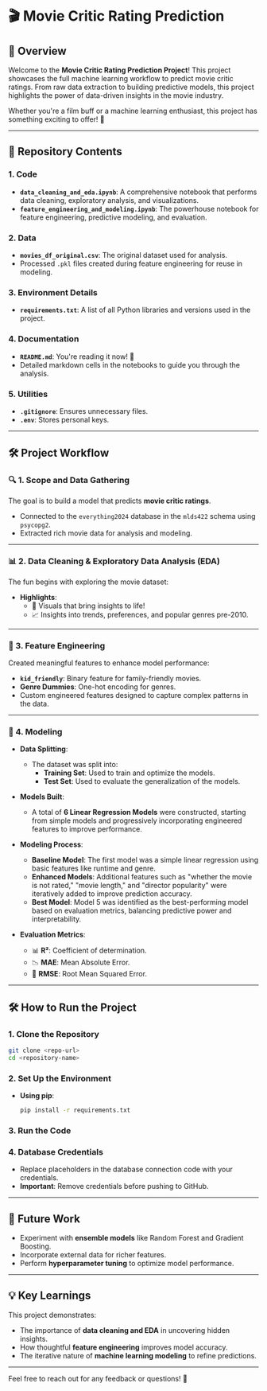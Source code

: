 # 🎬 **Movie Critic Rating Prediction**  

## 🌟 **Overview**  
Welcome to the **Movie Critic Rating Prediction Project**! This project showcases the full machine learning workflow to predict movie critic ratings. From raw data extraction to building predictive models, this project highlights the power of data-driven insights in the movie industry.  

Whether you're a film buff or a machine learning enthusiast, this project has something exciting to offer! 🍿  

---

## 📂 **Repository Contents**  

### **1. Code**  
- **`data_cleaning_and_eda.ipynb`**: A comprehensive notebook that performs data cleaning, exploratory analysis, and visualizations.  
- **`feature_engineering_and_modeling.ipynb`**: The powerhouse notebook for feature engineering, predictive modeling, and evaluation.  

### **2. Data**  
- **`movies_df_original.csv`**: The original dataset used for analysis.  
- Processed `.pkl` files created during feature engineering for reuse in modeling.  

### **3. Environment Details**  
- **`requirements.txt`**: A list of all Python libraries and versions used in the project.  

### **4. Documentation**  
- **`README.md`**: You're reading it now! 🎉  
- Detailed markdown cells in the notebooks to guide you through the analysis.  

### **5. Utilities**  
- **`.gitignore`**: Ensures unnecessary files.
- **`.env`**: Stores personal keys.

---

## 🛠️ **Project Workflow**  

### **🔍 1. Scope and Data Gathering**  
The goal is to build a model that predicts **movie critic ratings**.  
- Connected to the `everything2024` database in the `mlds422` schema using `psycopg2`.  
- Extracted rich movie data for analysis and modeling.  

---

### **📊 2. Data Cleaning & Exploratory Data Analysis (EDA)**  
The fun begins with exploring the movie dataset:  
- **Highlights**:
  - 🎥 Visuals that bring insights to life!  
  - 📈 Insights into trends, preferences, and popular genres pre-2010.  

---

### **🚀 3. Feature Engineering**  
Created meaningful features to enhance model performance:  
- **`kid_friendly`**: Binary feature for family-friendly movies.  
- **Genre Dummies**: One-hot encoding for genres.  
- Custom engineered features designed to capture complex patterns in the data.  

---

### **🤖 4. Modeling**  
- **Data Splitting**:
  - The dataset was split into:
    - **Training Set**: Used to train and optimize the models.
    - **Test Set**: Used to evaluate the generalization of the models.

- **Models Built**:
  - A total of **6 Linear Regression Models** were constructed, starting from simple models and progressively incorporating engineered features to improve performance.


- **Modeling Process**:
  - **Baseline Model**: The first model was a simple linear regression using basic features like runtime and genre.
  - **Enhanced Models**: Additional features such as "whether the movie is not rated," "movie length," and "director popularity" were iteratively added to improve prediction accuracy.
  - **Best Model**: Model 5 was identified as the best-performing model based on evaluation metrics, balancing predictive power and interpretability.

- **Evaluation Metrics**:  
  - 📊 **R²**: Coefficient of determination.  
  - 📉 **MAE**: Mean Absolute Error.  
  - 🔧 **RMSE**: Root Mean Squared Error.  

---


## 🛠️ **How to Run the Project**  

### **1. Clone the Repository**  
```bash
git clone <repo-url>
cd <repository-name>
```

### **2. Set Up the Environment**  
- **Using pip**:  
  ```bash
  pip install -r requirements.txt
  ```  

### **3. Run the Code**  

### **4. Database Credentials**  
- Replace placeholders in the database connection code with your credentials.  
- **Important**: Remove credentials before pushing to GitHub.  

---

## 🌟 **Future Work**  
- Experiment with **ensemble models** like Random Forest and Gradient Boosting.  
- Incorporate external data for richer features.  
- Perform **hyperparameter tuning** to optimize model performance.  

---

## 💡 **Key Learnings**  
This project demonstrates:  
- The importance of **data cleaning and EDA** in uncovering hidden insights.  
- How thoughtful **feature engineering** improves model accuracy.  
- The iterative nature of **machine learning modeling** to refine predictions.  

---

Feel free to reach out for any feedback or questions! 🚀